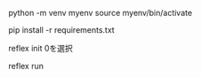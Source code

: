 python -m venv myenv
source myenv/bin/activate

pip install -r requirements.txt

reflex init
0を選択

reflex run